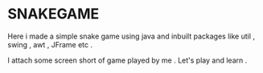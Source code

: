 # SNAKEGAME

Here i made a simple snake game using java and inbuilt packages like util , swing , awt , JFrame etc .

I attach some screen short of game played by me . 
Let's play and learn .
